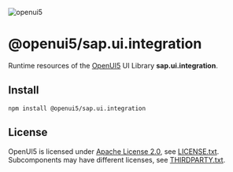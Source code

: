 ![openui5](http://openui5.org/images/OpenUI5_new_big_side.png)

# @openui5/sap.ui.integration
Runtime resources of the [OpenUI5](https://github.com/SAP/openui5) UI Library **sap.ui.integration**.

## Install
```
npm install @openui5/sap.ui.integration
```

## License
OpenUI5 is licensed under [Apache License 2.0](https://www.apache.org/licenses/LICENSE-2.0), see [LICENSE.txt](LICENSE.txt).
Subcomponents may have different licenses, see [THIRDPARTY.txt](THIRDPARTY.txt).
